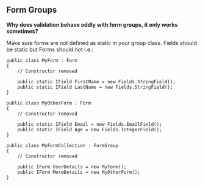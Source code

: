 ## Form Groups ##
**Why does validation behave oddly with form groups, it only works sometimes?**

Make sure forms are not defined as static in your group class.
Fields should be static but Forms should not i.e.:
```
public class MyForm : Form
{
    // Constructor removed

    public static IField FirstName = new Fields.StringField();
    public static IField LastName = new Fields.StringField();
}

public class MyOtherForm : Form
{
    // Constructor removed

    public static IField Email = new Fields.EmailField();
    public static IField Age = new Fields.IntegerField();
}

public class MyFormCollection : FormGroup
{
    // Constructor removed

    public IForm UserDetails = new MyForm();
    public IForm MoreDetails = new MyOtherForm();
}
```
